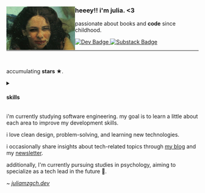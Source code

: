 <div>
    <img align="left" src="img/gal.jfif" width="180" alt="profile picture">
    <div>
        <h3>heeey!! i'm julia. <3</h3>
        <p>passionate about books and <b>code</b> since childhood.</p>
        <div>
            <a href="https://dev.to/juliamzgch">
                <img src="https://img.shields.io/badge/dev.to-96783C?style=for-the-badge&logo=devdotto&logoColor=white" alt="Dev Badge"/>
            </a>
            <a href="https://substack.com/@juliamzgch">
                <img src="https://img.shields.io/badge/Substack-699A96.svg?style=for-the-badge&logo=substack&logoColor=FFFFFF" alt="Substack Badge"/>
            </a>
        </div>
    </div>
</div>
<hr>
<br>
<div>
    <p>
         accumulating
        <b> stars ★</b>.
    </p>
</div>
<details>
    <summary>
        <h4>skills</h>
    </summary>
    <div>
        <div>
            <h4>backend</h4>
            <a>
                <img src="https://img.shields.io/badge/Java-FFFFFF?style=for-the-badge&logo=openjdk&logoColor=black" alt="Java Badge"/>
            </a>
            <a>
                <img src="https://img.shields.io/badge/JavaScript-96783C?style=for-the-badge&logo=javascript&logoColor=white" alt="Javascript Badge"/>
            </a>
            <a>
                <img src="https://img.shields.io/badge/Python-FFFFFF?style=for-the-badge&logo=python&logoColor=black" alt="Python Badge">
            </a>
        </div>
        <div>
            <h4>frontend</h4>
            <a>
                <img src="https://img.shields.io/badge/React-699A96?style=for-the-badge&logo=react&logoColor=white" alt="React Badge">
            </a>
            <a>
                <img src="https://img.shields.io/badge/HTML5-FFFFFF?style=for-the-badge&logo=html5&logoColor=black" alt="Html Badge">
            </a>
            <a>
                <img src="https://img.shields.io/badge/CSS3-FFFFFF?style=for-the-badge&logo=css3&logoColor=black" alt="Css Badge">
            </a>
        </div>
    </div>
    <div>
        <div>
            <h4>database</h4>
            <div>
                <a>
                    <img src="https://img.shields.io/badge/SQLite-FFFFFF?style=for-the-badge&logo=sqlite&logoColor=black" alt="SQLite Badge"/>
                </a>
                <a>
                    <img src="https://img.shields.io/badge/mysql-FFFFFF.svg?style=for-the-badge&logo=mysql&logoColor=black" alt="PostgreSQL Badge"/>
                </a>
            </div>
        </div>
    </div>
</div>
</details>
<div>
    <p>
        i'm currently studying software engineering. 
        my goal is to learn a little about each area to improve my development skills.
    </p>
    <p>
        i love clean design, problem-solving, and learning new technologies.
    </p>
    <p>
        i occasionally share insights about tech-related topics through <a href="https://juliamzgch.dev/blog">my blog</a> and my <a href="https://substack.com/@juliamzgch">newsletter</a>.
    </p>
    <p>
        additionally, I'm currently pursuing studies in psychology, aiming to specialize
        as a tech lead in the future 🖤.
    </p>
    <p>
        <i>~ <a href="https://juliamzgch.dev">juliamzgch.dev</a></i>
    </p>
</div>

